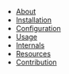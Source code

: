 <!---
# This file is part of the ChillDev ViewHelpers bundle.
#
# @author Rafał Wrzeszcz <rafal.wrzeszcz@wrzasq.pl>
# @copyright 2012 © by Rafał Wrzeszcz - Wrzasq.pl.
# @version 0.0.1
# @since 0.0.1
# @package ChillDev\Bundle\ViewHelpersBundle
-->

-   [About](./about.md)
-   [Installation](./installation.md)
-   [Configuration](./configuration.md)
-   [Usage](./usage.md)
-   [Internals](./internals.md)
-   [Resources](./resources.md)
-   [Contribution](./contribution.md)
